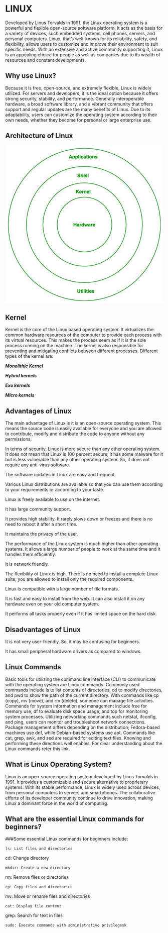 # LINUX
Developed by Linus Torvalds in 1991, the Linux operating system is a powerful and flexible open-source software platform. It acts as the basis for a variety of devices, such embedded systems, cell phones, servers, and personal computers. Linux, that’s well-known for its reliability, safety, and flexibility, allows users to customize and improve their environment to suit specific needs. With an extensive and active community supporting it, Linux is an appealing choice for people as well as companies due to its wealth of resources and constant developments.

## Why use Linux?
Because it is free, open-source, and extremely flexible, Linux is widely utilized. For servers and developers, it is the ideal option because it offers strong security, stability, and performance. Generally interoperable hardware, a broad software library, and a vibrant community that offers support and regular updates are the many benefits of Linux. Due to its adaptability, users can customize the operating system according to their own needs, whether they become for personal or large enterprise use.

## Architecture of Linux
![alt text](linux-Diagram-215-1.jpg)

## Kernel 
Kernel is the core of the Linux based operating system. It virtualizes the common hardware resources of the computer to provide each process with its virtual resources. This makes the process seem as if it is the sole process running on the machine. The kernel is also responsible for preventing and mitigating conflicts between different processes. Different types of the kernel are: 

***Monolithic Kernel***

***Hybrid kernels***

***Exo kernels***

***Micro kernels***

## Advantages of Linux
The main advantage of Linux is it is an open-source operating system. This means the source code is easily available for everyone and you are allowed to contribute, modify and distribute the code to anyone without any permissions.

In terms of security, Linux is more secure than any other operating system. It does not mean that Linux is 100 percent secure, it has some malware for it but is less vulnerable than any other operating system. So, it does not require any anti-virus software.

The software updates in Linux are easy and frequent.

Various Linux distributions are available so that you can use them according to your requirements or according to your taste.

Linux is freely available to use on the internet.

It has large community support.

It provides high stability. It rarely slows down or freezes and there is no need to reboot it after a short time.

It maintains the privacy of the user.

The performance of the Linux system is much higher than other operating systems. It allows a large number of people to work at the same time and it handles them efficiently.

It is network friendly.

The flexibility of Linux is high. There is no need to install a complete Linux suite; you are allowed to install only the required components.

Linux is compatible with a large number of file formats.

It is fast and easy to install from the web. It can also install it on any hardware even on your old computer system.

It performs all tasks properly even if it has limited space on the hard disk.

## Disadvantages of Linux
It is not very user-friendly. So, it may be confusing for beginners.

It has small peripheral hardware drivers as compared to windows.

## Linux Commands
Basic tools for utilizing the command line interface (CLI) to communicate with the operating system are Linux commands. Commonly used commands include ls to list contents of directories, cd to modify directories, and pwd to show the path of the current directory. With commands like cp (copy), mv (move), and rm (delete), someone can manage file activities. Commands for system information and management include free for memory use, df to evaluate disk space usage, and top for monitoring system processes. Utilizing networking commands such netstat, ifconfig, and ping, users can monitor and troubleshoot network connections. Package management differs depending on the distribution; Fedora-based machines use dnf, while Debian-based systems use apt. Commands like cat, grep, awk, and sed are required for editing text files. Knowing and performing these directions well enables. For clear understanding about the Linux commands refer this link.

## What is Linux Operating System?
Linux is an open-source operating system developed by Linus Torvalds in 1991. It provides a customizable and secure alternative to proprietary systems. With its stable performance, Linux is widely used across devices, from personal computers to servers and smartphones. The collaborative efforts of its developer community continue to drive innovation, making Linux a dominant force in the world of computing.

## What are the essential Linux commands for beginners?
###Some essential Linux commands for beginners include:

```
ls: List files and directories
```
cd: Change directory
```
mkdir: Create a new directory
```
rm: Remove files or directories
```
cp: Copy files and directories
```
mv: Move or rename files and directories
```
cat: Display file content
```
grep: Search for text in files
```
sudo: Execute commands with administrative privilegesk
```